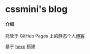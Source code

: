 # cssmini's blog

#### 介绍
托管于 GitHub Pages 上的静态个人[博客](https://blog.cssmini.com)

基于 [hexo](https://hexo.io/zh-cn/) 搭建

